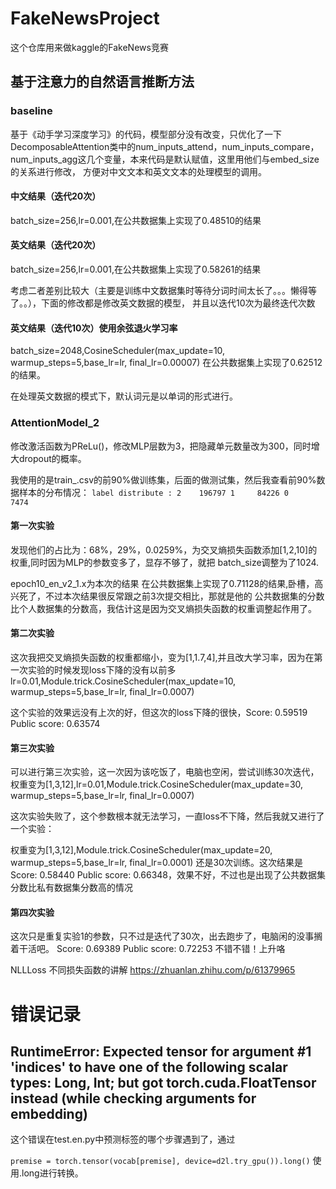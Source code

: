 # FakeNewsProject
这个仓库用来做kaggle的FakeNews竞赛

## 基于注意力的自然语言推断方法
### baseline
基于《动手学习深度学习》的代码，模型部分没有改变，只优化了一下
DecomposableAttention类中的num_inputs_attend，num_inputs_compare，
num_inputs_agg这几个变量，本来代码是默认赋值，这里用他们与embed_size的关系进行修改，
方便对中文文本和英文文本的处理模型的调用。

#### 中文结果（迭代20次）
batch_size=256,lr=0.001,在公共数据集上实现了0.48510的结果

#### 英文结果（迭代20次）
batch_size=256,lr=0.001,在公共数据集上实现了0.58261的结果

考虑二者差别比较大（主要是训练中文数据集时等待分词时间太长了。。。懒得等了。。），下面的修改都是修改英文数据的模型，
并且以迭代10次为最终迭代次数

#### 英文结果（迭代10次）使用余弦退火学习率
batch_size=2048,CosineScheduler(max_update=10, warmup_steps=5,base_lr=lr, final_lr=0.00007)
在公共数据集上实现了0.62512的结果。


在处理英文数据的模式下，默认词元是以单词的形式进行。


### AttentionModel_2
修改激活函数为PReLu()，修改MLP层数为3，把隐藏单元数量改为300，同时增大dropout的概率。

我使用的是train_.csv的前90%做训练集，后面的做测试集，然后我查看前90%数据样本的分布情况：
`label distribute :
2    196797
1     84226
0      7474`

#### 第一次实验
发现他们的占比为：68%，29%，0.0259%，为交叉熵损失函数添加[1,2,10]的权重,同时因为MLP的参数变多了，显存不够了，就把
batch_size调整为了1024.

epoch10_en_v2_1.x为本次的结果
在公共数据集上实现了0.71128的结果,卧槽，高兴死了，不过本次结果很反常跟之前3次提交相比，那就是他的
公共数据集的分数比个人数据集的分数高，我估计这是因为交叉熵损失函数的权重调整起作用了。

#### 第二次实验
这次我把交叉熵损失函数的权重都缩小，变为[1,1.7,4],并且改大学习率，因为在第一次实验的时候发现loss下降的没有以前多
lr=0.01,Module.trick.CosineScheduler(max_update=10, warmup_steps=5,base_lr=lr, final_lr=0.0007)

这个实验的效果远没有上次的好，但这次的loss下降的很快，Score: 0.59519 Public score: 0.63574

#### 第三次实验
可以进行第三次实验，这一次因为该吃饭了，电脑也空闲，尝试训练30次迭代，
权重变为[1,3,12],lr=0.01,Module.trick.CosineScheduler(max_update=30, warmup_steps=5,base_lr=lr, final_lr=0.0007)

这次实验失败了，这个参数根本就无法学习，一直loss不下降，然后我就又进行了一个实验：

权重变为[1,3,12],Module.trick.CosineScheduler(max_update=20, warmup_steps=5,base_lr=lr, final_lr=0.0001)
还是30次训练。这次结果是Score: 0.58440 Public score: 0.66348，效果不好，不过也是出现了公共数据集分数比私有数据集分数高的情况

#### 第四次实验
这次只是重复实验1的参数，只不过是迭代了30次，出去跑步了，电脑闲的没事搁着干活吧。
Score: 0.69389
Public score: 0.72253
不错不错！上升咯

NLLLoss
不同损失函数的讲解
https://zhuanlan.zhihu.com/p/61379965

# 错误记录

## RuntimeError: Expected tensor for argument #1 'indices' to have one of the following scalar types: Long, Int; but got torch.cuda.FloatTensor instead (while checking arguments for embedding)
这个错误在test.en.py中预测标签的哪个步骤遇到了，通过

`premise = torch.tensor(vocab[premise], device=d2l.try_gpu()).long()`
使用.long进行转换。